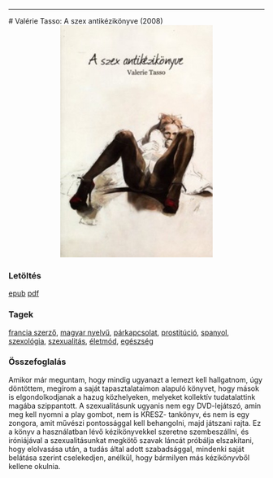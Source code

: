 <hr/>
# <a name="id_907">Valérie Tasso: A szex antikézikönyve (2008)</a>
<center><img src="https://github.com/BercziSandor/calibre_lib/raw/main/main/Valerie%20Tasso/A%20szex%20antikezikonyve%20%28907%29/cover.jpg" alt="cover" width="300"/></center>

### Letöltés
[epub](https://github.com/BercziSandor/calibre_lib/raw/main/main/Valerie%20Tasso/A%20szex%20antikezikonyve%20%28907%29/A%20szex%20antikezikonyve%20-%20Valerie%20Tasso.epub) 
 [pdf](https://github.com/BercziSandor/calibre_lib/raw/main/main/Valerie%20Tasso/A%20szex%20antikezikonyve%20%28907%29/A%20szex%20antikezikonyve%20-%20Valerie%20Tasso.pdf)

### Tagek
[francia szerző](https://github.com/berczisandor/calibre_lib/blob/main/main/_tags/francia%20szerz%c5%91.md), [magyar nyelvű](https://github.com/berczisandor/calibre_lib/blob/main/main/_tags/magyar%20nyelv%c5%b1.md), [párkapcsolat](https://github.com/berczisandor/calibre_lib/blob/main/main/_tags/p%c3%a1rkapcsolat.md), [prostitúció](https://github.com/berczisandor/calibre_lib/blob/main/main/_tags/prostit%c3%baci%c3%b3.md), [spanyol](https://github.com/berczisandor/calibre_lib/blob/main/main/_tags/spanyol.md), [szexológia](https://github.com/berczisandor/calibre_lib/blob/main/main/_tags/szexol%c3%b3gia.md), [szexualitás](https://github.com/berczisandor/calibre_lib/blob/main/main/_tags/szexualit%c3%a1s.md), [életmód](https://github.com/berczisandor/calibre_lib/blob/main/main/_tags/%c3%a9letm%c3%b3d.md), [egészség](https://github.com/berczisandor/calibre_lib/blob/main/main/_tags/eg%c3%a9szs%c3%a9g.md)

### Összefoglalás
<div>
<p>Amikor már meguntam, hogy mindig ugyanazt a lemezt kell hallgatnom, úgy döntöttem, megírom a saját tapasztalataimon alapuló könyvet, hogy mások is elgondolkodjanak a hazug közhelyeken, melyeket kollektív tudatalattink magába szippantott. A szexualitásunk ugyanis nem egy DVD-lejátszó, amin meg kell nyomni a play gombot, nem is KRESZ- tankönyv, és nem is egy zongora, amit művészi pontossággal kell behangolni, majd játszani rajta. Ez a könyv a használatban lévő kézikönyvekkel szeretne szembeszállni, és iróniájával a szexualitásunkat megkötő szavak láncát próbálja elszakítani, hogy elolvasása után, a tudás által adott szabadsággal, mindenki saját belátása szerint cselekedjen, anélkül, hogy bármilyen más kézikönyvből kellene okulnia.</p></div>


